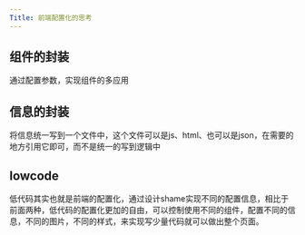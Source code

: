 ```yaml
---
Title: 前端配置化的思考
---
```


## 组件的封装

通过配置参数，实现组件的多应用

## 信息的封装

将信息统一写到一个文件中，这个文件可以是js、html、也可以是json，在需要的地方引用它即可，而不是统一的写到逻辑中

## lowcode

低代码其实也就是前端的配置化，通过设计shame实现不同的配置信息，相比于前面两种，低代码的配置化更加的自由，可以控制使用不同的组件，配置不同的信息，不同的图片，不同的样式，来实现写少量代码就可以做出整个页面。